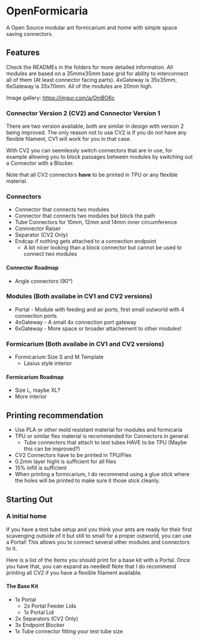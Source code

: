 # OpenFormicaria

A Open Source modular ant formicarium and home with simple space saving connectors.

## Features
Check the READMEs in the folders for more detailed information.
All modules are based on a 35mmx35mm base grid for ability to interconnect all of them (At least connector facing parts). 4xGateway is 35x35mm, 6xGateway is 35x70mm. All of the modules are 20mm high.

Image gallery: https://imgur.com/a/OinBO6c

### Connector Version 2 (CV2) and Connector Version 1
There are two version available, both are similar in design with version 2 being improved. The only reason not to use CV2 is if you do not have any flexible filament, CV1 will work for you in that case.

With CV2 you can seemlessly switch connectors that are in use, for example allowing you to block passages between modules by switching out a Connector with a Blocker.

Note that all CV2 connectors **have** to be printed in TPU or any flexible material.

### Connectors
* Connector that connects two modules
* Connector that connects two modules but block the path
* Tube Connectors for 10mm, 12mm and 14mm inner circumference
* Connnector Raiser
* Separator (CV2 Only)
* Endcap if nothing gets attached to a connection endpoint
  * A bit nicer looking than a block connector but cannot be used to connect two modules

#### Connector Roadmap
* Angle connectors (90°)

### Modules (Both availabe in CV1 and CV2 versions)
* Portal - Module with feeding and air ports, first small outworld with 4 connection ports
* 4xGateway - A small 4x connection port gateway
* 6xGateway - More space or broader attachement to other modules!

### Formicarium (Both availabe in CV1 and CV2 versions)
* Formicarium Size S and M Template
  * Lasius style interior

#### Formicarium Roadmap
* Size L, maybe XL?
* More interior

## Printing recommendation
* Use PLA or other mold resistant material for modules and formicaria
* TPU or similar flex material is recommended for Connectors in general.
  * Tube connectors that attach to test tubes HAVE to be TPU (Maybe this can be improved?)
* CV2 Connectors have to be printed in TPU/Flex
* 0.2mm layer hight is sufficient for all files
* 15% infill is sufficient
* When printing a formicarium, I do recommend using a glue stick where the holes will be printed to make sure it those stick cleanly.

## Starting Out

### A initial home

If you have a test tube setup and you think your ants are ready for their first scavenging outside of it but still to small for a proper outworld, you can use a Portal! This allows you to connect several other modules and connectors to it.

Here is a list of the Items you should print for a base kit with a Portal. Once you have that, you can expand as needed!
Note that I do recommend printing all CV2 if you have a flexible filament available.

#### The Base Kit
* 1x Portal
  * 2x Portal Feeder Lids
  * 1x Portal Lid
* 2x Separators (CV2 Only)
* 3x Endpoint Blocker
* 1x Tube connector fitting your test tube size